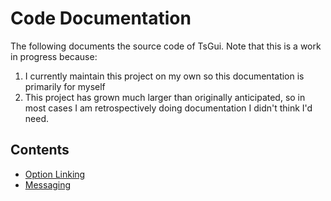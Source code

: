 # Code Documentation

The following documents the source code of TsGui. Note that this is a work in progress because:

1.  I currently maintain this project on my own so this documentation is primarily for myself
2.  This project has grown much larger than originally anticipated, so in most cases I am retrospectively doing documentation I didn't think I'd need. 

## Contents
* [Option Linking](/documentation/code/Linking.md)
* [Messaging](/documentation/code/Messaging.md)
